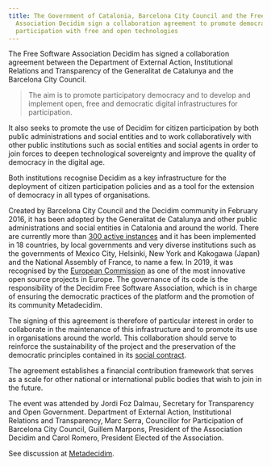 ```yaml
---
title: The Government of Catalonia, Barcelona City Council and the Free Software
  Association Decidim sign a collaboration agreement to promote democratic
  participation with free and open technologies
---
```

The Free Software Association Decidim has signed a collaboration agreement between the Department of External Action, Institutional Relations and Transparency of the Generalitat de Catalunya and the Barcelona City Council.

> The aim is to promote participatory democracy and to develop and implement open, free and democratic digital infrastructures for participation.

It also seeks to promote the use of Decidim for citizen participation by both public administrations and social entities and to work collaboratively with other public institutions such as social entities and social agents in order to join forces to deepen technological sovereignty and improve the quality of democracy in the digital age.

Both institutions recognise Decidim as a key infrastructure for the deployment of citizen participation policies and as a tool for the extension of democracy in all types of organisations.

Created by Barcelona City Council and the Decidim community in February 2016, it has been adopted by the Generalitat de Catalunya and other public administrations and social entities in Catalonia and around the world. There are currently more than [300 active instances](https://decidim.org/usedby/) and it has been implemented in 18 countries, by local governments and very diverse institutions such as the governments of Mexico City, Helsinki, New York and Kakogawa (Japan) and the National Assembly of France, to name a few. In 2019, it was recognised by the [European Commission](https://ajuntament.barcelona.cat/innovaciodemocratica/ca/noticia/decidim-es-reconegut-per-la-comissio-europea-com-un-dels-projectes-de-software-obert-mes-innovador-deuropa_836710) as one of the most innovative open source projects in Europe. The governance of its code is the responsibility of the Decidim Free Software Association, which is in charge of ensuring the democratic practices of the platform and the promotion of its community Metadecidim.

The signing of this agreement is therefore of particular interest in order to collaborate in the maintenance of this infrastructure and to promote its use in organisations around the world. This collaboration should serve to reinforce the sustainability of the project and the preservation of the democratic principles contained in its [social contract](https://docs.decidim.org/en/understand/social-contract/).

The agreement establishes a financial contribution framework that serves as a scale for other national or international public bodies that wish to join in the future.

The event was attended by Jordi Foz Dalmau, Secretary for Transparency and Open Government. Department of External Action, Institutional Relations and Transparency, Marc Serra, Councillor for Participation of Barcelona City Council, Guillem Marpons, President of the Association Decidim and Carol Romero, President Elected of the Association.

See discussion at [Metadecidim](https://meta.decidim.org/assemblies/general-assembly-association/f/1204/posts/166?locale=en).